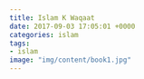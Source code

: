 ```yaml
---
title: Islam K Waqaat
date: 2017-09-03 17:05:01 +0000
categories: islam
tags:
- islam
image: "img/content/book1.jpg"
---
```

